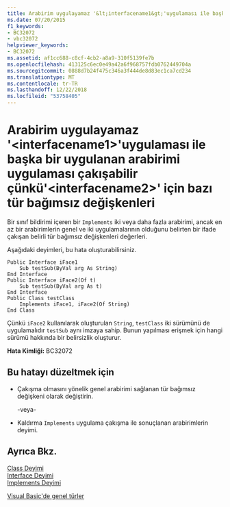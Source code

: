 ```yaml
---
title: Arabirim uygulayamaz '&lt;interfacename1&gt;'uygulaması ile başka bir uygulanan arabirimi uygulaması çakışabilir çünkü'&lt;interfacename2&gt;' için bazı tür bağımsız değişkenleri
ms.date: 07/20/2015
f1_keywords:
- BC32072
- vbc32072
helpviewer_keywords:
- BC32072
ms.assetid: af1cc688-c8cf-4cb2-a8a9-310f5139fe7b
ms.openlocfilehash: 413125c6ec0e49a42a6f968757fdb0762449704a
ms.sourcegitcommit: 0888d7b24f475c346a3f444de8d83ec1ca7cd234
ms.translationtype: MT
ms.contentlocale: tr-TR
ms.lasthandoff: 12/22/2018
ms.locfileid: "53758405"
---
```

# <a name="cannot-implement-interface-ltinterfacename1gt-because-its-implementation-could-conflict-with-the-implementation-of-another-implemented-interface-ltinterfacename2gt-for-some-type-arguments"></a>Arabirim uygulayamaz '&lt;interfacename1&gt;'uygulaması ile başka bir uygulanan arabirimi uygulaması çakışabilir çünkü'&lt;interfacename2&gt;' için bazı tür bağımsız değişkenleri
Bir sınıf bildirimi içeren bir `Implements` iki veya daha fazla arabirimi, ancak en az bir arabirimlerin genel ve iki uygulamalarının olduğunu belirten bir ifade çakışan belirli tür bağımsız değişkenleri değerleri.  
  
 Aşağıdaki deyimleri, bu hata oluşturabilirsiniz.  
  
```  
Public Interface iFace1  
    Sub testSub(ByVal arg As String)  
End Interface  
Public Interface iFace2(Of t)  
    Sub testSub(ByVal arg As t)  
End Interface  
Public Class testClass  
    Implements iFace1, iFace2(Of String)  
End Class  
```  
  
 Çünkü `iFace2` kullanılarak oluşturulan `String`, `testClass` iki sürümünü de uygulamalıdır `testSub` aynı imzaya sahip. Bunun yapılması erişmek için hangi sürümü hakkında bir belirsizlik oluşturur.  
  
 **Hata Kimliği:** BC32072  
  
## <a name="to-correct-this-error"></a>Bu hatayı düzeltmek için  
  
-   Çakışma olmasını yönelik genel arabirimi sağlanan tür bağımsız değişkeni olarak değiştirin.  
  
     -veya-  
  
-   Kaldırma `Implements` uygulama çakışma ile sonuçlanan arabirimlerin deyimi.  
  
## <a name="see-also"></a>Ayrıca Bkz.  
 [Class Deyimi](../../visual-basic/language-reference/statements/class-statement.md)  
 [Interface Deyimi](../../visual-basic/language-reference/statements/interface-statement.md)  
 [Implements Deyimi](../../visual-basic/language-reference/statements/implements-statement.md)  
   
 [Visual Basic'de genel türler](../../visual-basic/programming-guide/language-features/data-types/generic-types.md)
